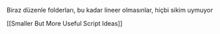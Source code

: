 Biraz düzenle folderları, bu kadar lineer olmasınlar, hiçbi sikim uymuyor 

[[Smaller But More Useful Script Ideas]]


